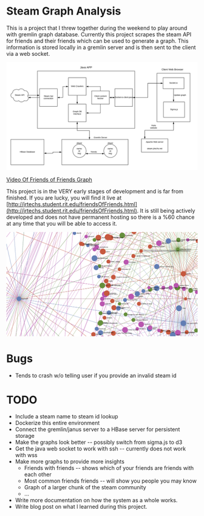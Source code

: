 # Steam Graph Analysis

This is a project that I threw together during the weekend to play around with
gremlin graph database. Currently this project scrapes the steam API for friends
and their friends which can be used to generate a graph. This information is stored
locally in a gremlin server and is then sent to the client via a web socket. 

![Diagram](website/Diagram.svg)


[Video Of Friends of Friends Graph](https://www.youtube.com/watch?v=WJfo9bU0nH8)


This project is in the VERY early stages of development and is far from finished.
If you are lucky, you will find it live at [http://jrtechs.student.rit.edu/friendsOfFriends.html](http://jrtechs.student.rit.edu/friendsOfFriends.html).
It is still being actively developed and does not have permanent hosting so there is a %60
chance at any time that you will be able to access it. 

![Graph](website/exampleGraph.png)


# Bugs
* Tends to crash w/o telling user if you provide an invalid steam id


# TODO
* Include a steam name to steam id lookup
* Dockerize this entire environment
* Connect the gremlin/janus server to a HBase server for persistent storage
* Make the graphs look better -- possibly switch from sigma.js to d3
* Get the java web socket to work with ssh -- currently does not work with wss
* Make more graphs to provide more insights
    * Friends with friends -- shows which of your friends are friends with each other
    * Most common friends friends -- will show you people you may know
    * Graph of a larger chunk of the steam community
    * ...
* Write more documentation on how the system as a whole works.
* Write blog post on what I learned during this project.    